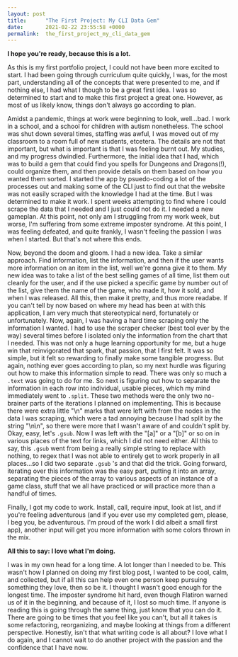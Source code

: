 ```yaml
---
layout: post
title:      "The First Project: My CLI Data Gem"
date:       2021-02-22 23:55:58 +0000
permalink:  the_first_project_my_cli_data_gem
---
```


**I hope you're ready, because this is a lot.**

As this is my first portfolio project, I could not have been more excited to start. I had been going through curriculum quite quickly, I was, for the most part, understanding all of the concepts that were presented to me, and if nothing else, I had what I though to be a great first idea. I was so determined to start and to make this first project a great one. However, as most of us likely know, things don't always go according to plan.

Amidst a pandemic, things at work were beginning to look, well...bad. I work in a school, and a school for children with autism nonetheless. The school was shut down several times, staffing was awful, I was moved out of my classroom to a room full of new students, etcetera. The details are not that important, but what is important is that I was feeling burnt out. My studies, and my progress dwindled. Furthermore, the initial idea that I had, which was to build a gem that could find you spells for Dungeons and Dragons(!), could  organize them, and then provide details on them based on how you wanted them sorted. I started the app by psuedo-coding a lot of the processes out and making some of the CLI just to find out that the website was not easily scraped with the knowledge I had at the time. But I was determined to make it work. I spent weeks attempting to find where I could scrape the data that I needed and I just could not do it. I needed a new gameplan. At this point, not only am I struggling from my work week, but worse, I'm suffering from some extreme imposter syndrome. At this point, I was feeling defeated, and quite frankly, I wasn't feeling the passion I was when I started. But that's not where this ends. 

Now, beyond the doom and gloom. I had a new idea. Take a similar approach. Find information, list the information, and then if the user wants more information on an item in the list, well we're gonna give it to them. My new idea was to take a list of the best selling games of all time, list them out cleanly for the user, and if the use picked a specific game by number out of the list, give them the name of the game, who made it, how it sold, and when I was released. All this, then make it pretty, and thus more readabe. If you can't tell by now based on where my head has been at with this application, I am very much that stereotypical nerd, fortunately or unfortunately. Now, again, I was having a hard time scraping only the information I wanted. I had to use the scraper checker (best tool ever by the way) several times before I isolated only the information from the chart that I needed. This was not only a huge learning opportunity for me, but a huge win that reinvigorated that spark, that passion, that I first felt. It was so simple, but it felt so rewarding to finally make some tangible progress. But again, nothing ever goes according to plan, so my next hurdle was figuring out how to make this information simple to read. There was only so much a `.text` was going to do for me. So next is figuring out how to separate the information in each row into individual, usable pieces, which my mind immediately went to `.split`. These two methods were the only two no-brainer parts of the iterations I planned on implementing. This is because there were extra little "\n" marks that were left with from the nodes in the data I was scraping, which were a tad annoying because I had split by the string "\n\n", so there were more that I wasn't aware of and couldn't split by. Okay, easy, let's `.gsub`. Now I was left with the "[a]" or a "[b]" or so on in various places of the text for links, which I did not need either. All this to say, this `.gsub` went from being a really simple string to replace with nothing, to regex that I was not able to entirely get to work properly in all places...so I did two separate `.gsub` 's and that did the trick. Going forward, iterating over this information was the easy part, putting it into an array, separating the pieces of the array to various aspects of an instance of a game class, stuff that we all have practiced or will practice more than a handful of times. 

Finally, I got my code to work. Install, call, require input, look at list, and if you're feeling adventurous (and if you ever use my completed gem, please, I beg you, be adventurous. I'm proud of the work I did albeit a small first app), another input will get you more information with some colors thrown in the mix.

**All this to say: I love what I'm doing.**

I was in my own head for a long time. A lot longer than I needed to be. This wasn't how I planned on doing my first blog post, I wanted to be cool, calm, and collected, but if all this can help even one person keep pursuing something they love, then so be it. I thought I wasn't good enough for the longest time. The imposter syndrome hit hard, even though Flatiron warned us of it in the beginning, and because of it, I lost so much time. If anyone is reading this is going through the same thing, just know that you can do it. There are going to be times that you feel like you can't, but all it takes is some refactoring, reorganizing, and maybe looking at things from a different perspective. Honestly, isn't that what writing code is all about? I love what I do again, and I cannot wait to do another project with the passion and the confidence that I have now. 
